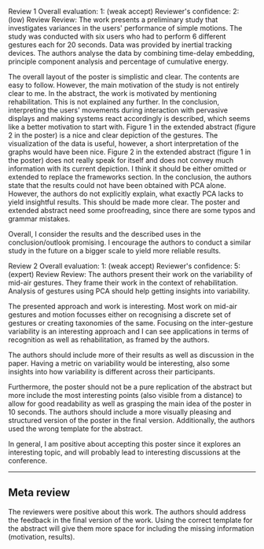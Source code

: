 Review 1
Overall evaluation:
1: (weak accept)
Reviewer's confidence:
2: (low)
Review
Review:	The work presents a preliminary study that investigates variances in the users' performance of simple motions. The study was conducted with six users who had to perform 6 different gestures each for 20 seconds. Data was provided by inertial tracking devices. The authors analyse the data by combining time-delay embedding, principle component analysis and percentage of cumulative energy.

The overall layout of the poster is simplistic and clear. The contents are easy to follow.
However, the main motivation of the study is not entirely clear to me. In the abstract, the work is motivated by mentioning rehabilitation. This is not explained any further. In the conclusion, interpreting the users' movements during interaction with pervasive displays and making systems react accordingly is described, which seems like a better motivation to start with.
Figure 1 in the extended abstract (figure 2 in the poster) is a nice and clear depiction of the gestures. The visualization of the data is useful, however, a short interpretation of the graphs would have been nice. Figure 2 in the extended abstract (figure 1 in the poster) does not really speak for itself and does not convey much information with its current depiction. I think it should be either omitted or extended to replace the frameworks section.
In the conclusion, the authors state that the results could not have been obtained with PCA alone. However, the authors do not explicitly explain, what exactly PCA lacks to yield insightful results. This should be made more clear.
The poster and extended abstract need some proofreading, since there are some typos and grammar mistakes.

Overall, I consider the results and the described uses in the conclusion/outlook promising. I encourage the authors to conduct a similar study in the future on a bigger scale to yield more reliable results.


Review 2
Overall evaluation:
1: (weak accept)
Reviewer's confidence:
5: (expert)
Review
Review:	The authors present their work on the variability of mid-air gestures. They frame their work in the context of rehabilitation. Analysis of gestures using PCA should help getting insights into variability.

The presented approach and work is interesting. Most work on mid-air gestures and motion focusses either on recognising a discrete set of gestures or creating taxonomies of the same. Focusing on the inter-gesture variability is an interesting approach and I can see applications in terms of recognition as well as rehabilitation, as framed by the authors.

The authors should include more of their results as well as discussion in the paper. Having a metric on variability would be interesting, also some insights into how variability is different across their participants.

Furthermore, the poster should not be a pure replication of the abstract but more include the most interesting points (also visible from a distance) to allow for good readability as well as grasping the main idea of the poster in 10 seconds. The authors should include a more visually pleasing and structured version of the poster in the final version. Additionally, the authors used the wrong template for the abstract.

In general, I am positive about accepting this poster since it explores an interesting topic, and will probably lead to interesting discussions at the conference.

---------------
Meta review
---------------

The reviewers were positive about this work. The authors should address the feedback in the final version of the work. Using the correct template for the abstract will give them more space for including the missing information (motivation, results).
